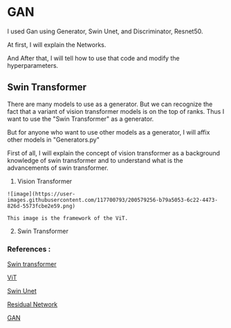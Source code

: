 # GAN  

I used Gan using Generator, Swin Unet, and Discriminator, Resnet50.

At first, I will explain the Networks.

And After that, I  will tell how to use that code and modify the hyperparameters.

## Swin Transformer

There are many models to use as a generator. But we can recognize the fact that a variant of vision transformer models is on the top of ranks. Thus I want to use the "Swin Transformer" as a generator. 

But for anyone who want to use other models as a generator, I will affix other models in "Generators.py" 

First of all, I will explain the concept of vision transformer as a background knowledge of swin transformer and to understand what is the advancements of swin transformer.

  1. Vision Transformer
  
    ![image](https://user-images.githubusercontent.com/117700793/200579256-b79a5053-6c22-4473-826d-5573fcbe2e59.png)
    
    This image is the framework of the ViT.
    
    
  
  2. Swin Transformer


### References :

[Swin transformer](https://arxiv.org/pdf/2103.14030v1.pdf)

[ViT](https://arxiv.org/pdf/2010.11929.pdf)

[Swin Unet](https://arxiv.org/pdf/2105.05537.pdf)

[Residual Network](https://arxiv.org/pdf/1512.03385.pdf)

[GAN](https://arxiv.org/pdf/1406.2661.pdf)

